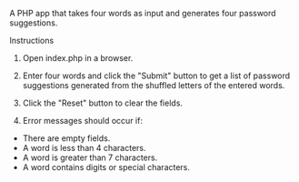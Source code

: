 A PHP app that takes four words as input and generates four password suggestions.

Instructions

1. Open index.php in a browser.

2. Enter four words and click the "Submit" button to get a list of password suggestions generated from the shuffled
   letters of the entered words.
3. Click the "Reset" button to clear the fields.

4. Error messages should occur if:

- There are empty fields.
- A word is less than 4 characters.
- A word is greater than 7 characters.
- A word contains digits or special characters.

